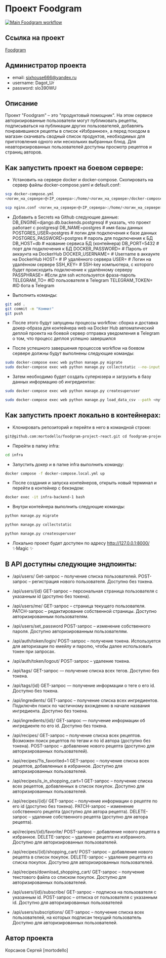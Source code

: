 # Проект Foodgram

[![Main Foodgram workflow](https://github.com/mortodello/foodgram-project-react/actions/workflows/foodgram_workflow.yml/badge.svg?branch=master)](https://github.com/mortodello/foodgram-project-react/actions/workflows/foodgram_workflow.yml)

## Ссылка на проект
[Foodgram](https://bertysfoodgram.hopto.org)

## Администратор проекта

- email: sixhouse666@yandex.ru
- username: Dagot_Ur
- password: slo390WU

## Описание
Проект "Foodgram" – это "продуктовый помощник". На этом сервисе авторизированные пользователи могут публиковать рецепты, подписываться на публикации других пользователей, добавлять понравившиеся рецепты в список «Избранное», а перед походом в магазин скачивать сводный список продуктов, необходимых для приготовления одного или нескольких выбранных блюд. Для неавторизированных пользователей доступны просмотр рецептов и страниц авторов.

## Как запустить проект на боевом сервере:
- Установить на сервере docker и docker-compose. Скопировать на сервер файлы docker-compose.yaml и default.conf:
```sh
scp docker-compose.yml
<логин_на_сервере>@<IP_сервера>:/home/<логин_на_сервере>/docker-compose.yml
```
```sh
scp nginx.conf <логин_на_сервере>@<IP_сервера>:/home/<логин_на_сервере>/nginx.conf
```

- Добавить в Secrets на Github следующие данные:
DB_ENGINE=django.db.backends.postgresql # указать, что проект работает с postgresql
DB_NAME=postgres # имя базы данных
POSTGRES_USER=postgres # логин для подключения к базе данных
POSTGRES_PASSWORD=postgres # пароль для подключения к БД
DB_HOST=db # название сервиса БД (контейнера) 
DB_PORT=5432 # порт для подключения к БД
DOCKER_PASSWORD= # Пароль от аккаунта на DockerHub
DOCKER_USERNAME= # Username в аккаунте на DockerHub
HOST= # IP удалённого сервера
USER= # Логин на удалённом сервере
SSH_KEY= # SSH-key компьютера, с которого будет происходить подключение к удалённому серверу
PASSPHRASE= #Если для ssh используется фраза-пароль
TELEGRAM_TO= #ID пользователя в Telegram
TELEGRAM_TOKEN= #ID бота в Telegram

- Выполнить команды:
```sh
git add .
git commit -m "Коммит"
git push
```
- После этого будут запущены процессы workflow:
сборка и доставка докер-образа для контейнера web на Docker Hub
автоматический деплой проекта на боевой сервер
отправка уведомления в Telegram о том, что процесс деплоя успешно завершился

- После успешного завершения процессов workflow на боевом сервере должны будут выполнены следующие команды:
```sh
sudo docker-compose exec web python manage.py migrate
sudo docker-compose exec web python manage.py collectstatic --no-input 
```

- Затем необходимо будет создать суперюзера и загрузить в базу данных информацию об ингредиентах:
```sh
sudo docker-compose exec web python manage.py createsuperuser

sudo docker-compose exec web python manage.py load_data_csv --path <путь_к_файлу> --model_name <имя_модели> --app_name <название_приложения>
```

## Как запустить проект локально в контейнерах:

- Клонировать репозиторий и перейти в него в командной строке:
```sh
git@github.com:mortodello/foodgram-project-react.git cd foodgram-project-react
```
- Перейти в папку infra:
```sh
cd infra
```
- Запустить докер и в папке infra выполнить команду:
```sh
docker compose -f docker-compose.local.yml up
```
- После создания и запуска контейнеров, открыть новый терминал и перейти в контейнер с бекэндом:
```sh
docker exec -it infra-backend-1 bash
```
- Внутри контейнера выполнить следующие команды:
```sh
python manage.py migrate

python manage.py collectstatic

python manage.py createsuperuser
```
- Локально проект будет доступен по адресу http://127.0.0.1:8000/ ✨Magic ✨

## В API доступны следующие эндпоинты:
- /api/users/ Get-запрос – получение списка пользователей. POST-запрос – регистрация нового пользователя. Доступно без токена.

- /api/users/{id} GET-запрос – персональная страница пользователя с указанным id (доступно без токена).

- /api/users/me/ GET-запрос – страница текущего пользователя. PATCH-запрос – редактирование собственной страницы. Доступно авторизированным пользователям.

- /api/users/set_password POST-запрос – изменение собственного пароля. Доступно авторизированным пользователям.

- /api/auth/token/login/ POST-запрос – получение токена. Используется для авторизации по емейлу и паролю, чтобы далее использовать токен при запросах.

- /api/auth/token/logout/ POST-запрос – удаление токена.

- /api/tags/ GET-запрос — получение списка всех тегов. Доступно без токена.

- /api/tags/{id} GET-запрос — получение информации о теге о его id. Доступно без токена.

- /api/ingredients/ GET-запрос – получение списка всех ингредиентов. Подключён поиск по частичному вхождению в начале названия ингредиента. Доступно без токена.

- /api/ingredients/{id}/ GET-запрос — получение информации об ингредиенте по его id. Доступно без токена.

- /api/recipes/ GET-запрос – получение списка всех рецептов. Возможен поиск рецептов по тегам и по id автора (доступно без токена). POST-запрос – добавление нового рецепта (доступно для авторизированных пользователей).

- /api/recipes/?is_favorited=1 GET-запрос – получение списка всех рецептов, добавленных в избранное. Доступно для авторизированных пользователей.

- /api/recipes/is_in_shopping_cart=1 GET-запрос – получение списка всех рецептов, добавленных в список покупок. Доступно для авторизированных пользователей.

- /api/recipes/{id}/ GET-запрос – получение информации о рецепте по его id (доступно без токена). PATCH-запрос – изменение собственного рецепта (доступно для автора рецепта). DELETE-запрос – удаление собственного рецепта (доступно для автора рецепта).

- api/recipes/{id}/favorite/ POST-запрос – добавление нового рецепта в избранное. DELETE-запрос – удаление рецепта из избранного. Доступно для авторизированных пользователей.

- /api/recipes/{id}/shopping_cart/ POST-запрос – добавление нового рецепта в список покупок. DELETE-запрос – удаление рецепта из списка покупок. Доступно для авторизированных пользователей.

- /api/recipes/download_shopping_cart/ GET-запрос – получение текстового файла со списком покупок. Доступно для авторизированных пользователей.

- /api/users/{id}/subscribe/ GET-запрос – подписка на пользователя с указанным id. POST-запрос – отписка от пользователя с указанным id. Доступно для авторизированных пользователей

- /api/users/subscriptions/ GET-запрос – получение списка всех пользователей, на которых подписан текущий пользователь Доступно для авторизированных пользователей.

## Автор проекта
Корсаков Сергей [mortodello]

